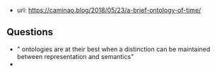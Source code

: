 
- url: https://caminao.blog/2018/05/23/a-brief-ontology-of-time/

## Questions

- " ontologies are at their best when a distinction can be maintained between representation and semantics"
- 